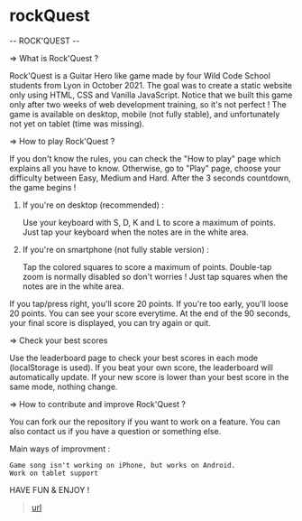 # rockQuest
-- ROCK'QUEST --


=> What is Rock'Quest ?

Rock'Quest is a Guitar Hero like game made by four Wild Code School students from Lyon in October 2021.
The goal was to create a static website only using HTML, CSS and Vanilla JavaScript.
Notice that we built this game only after two weeks of web development training, so it's not perfect !
The game is available on desktop, mobile (not fully stable), and unfortunately not yet on tablet (time was missing).



=> How to play Rock'Quest ?

If you don't know the rules, you can check the "How to play" page which explains all you have to know.
Otherwise, go to "Play" page, choose your difficulty between Easy, Medium and Hard.
After the 3 seconds countdown, the game begins !

1) If you're on desktop (recommended) :

    Use your keyboard with S, D, K and L to score a maximum of points.
    Just tap your keyboard when the notes are in the white area.

2) If you're on smartphone (not fully stable version) :

    Tap the colored squares to score a maximum of points.
    Double-tap zoom is normally disabled so don't worries !
    Just tap squares when the notes are in the white area.

If you tap/press right, you'll score 20 points. If you're too early, you'll loose 20 points. You can see your score everytime.
At the end of the 90 seconds, your final score is displayed, you can try again or quit.



=> Check your best scores

Use the leaderboard page to check your best scores in each mode (localStorage is used). If you beat your own score, the leaderboard will automatically update. If your new score is lower than your best score in the same mode, nothing change.



=> How to contribute and improve Rock'Quest ?

You can fork our the repository if you want to work on a feature. You can also contact us if you have a question or something else.

Main ways of improvment :

    Game song isn't working on iPhone, but works on Android.
    Work on tablet support


HAVE FUN & ENJOY !

>[url](https://rockquest.netlify.app/)
